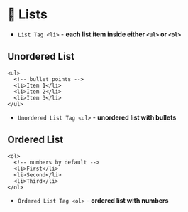 # 📝 Lists

- `List Tag <li>` - **each list item inside either `<ul>` or `<ol>`**

## Unordered List
    <ul>
      <!-- bullet points -->
      <li>Item 1</li>  
      <li>Item 2</li>
      <li>Item 3</li>
    </ul>
- `Unordered List Tag <ul>` - **unordered list with bullets**
  
## Ordered List
    <ol>
      <!-- numbers by default -->
      <li>First</li>  
      <li>Second</li>
      <li>Third</li>
    </ol>
- `Ordered List Tag <ol>` - **ordered list with numbers**
